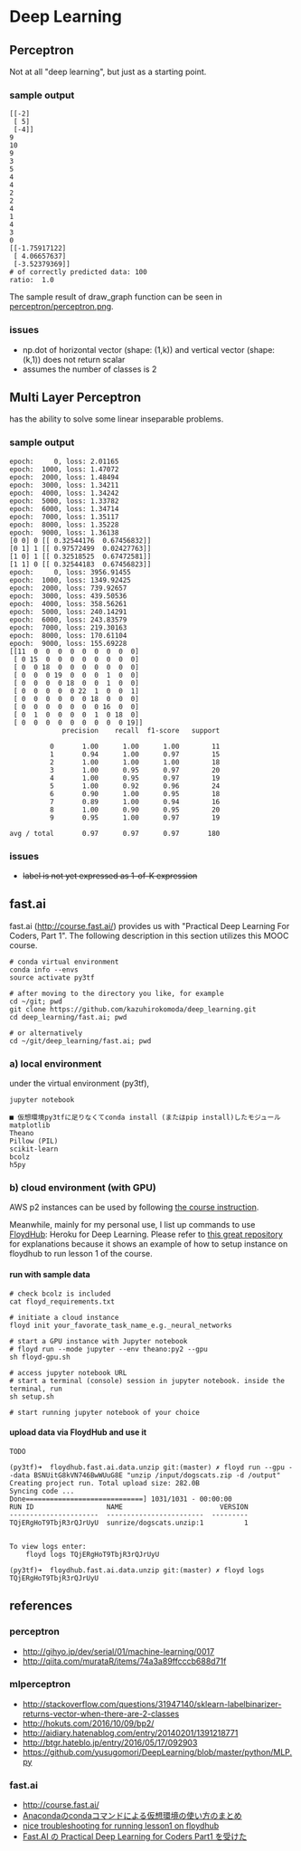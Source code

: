 # Deep Learning

## Perceptron
Not at all "deep learning", but just as a starting point.

### sample output

```
[[-2]
 [ 5]
 [-4]]
9
10
9
3
5
4
4
2
2
4
1
4
3
0
[[-1.75917122]
 [ 4.06657637]
 [-3.52379369]]
# of correctly predicted data: 100
ratio:  1.0
```

The sample result of draw_graph function can be seen in [perceptron/perceptron.png](perceptron/perceptron.png).

### issues

- np.dot of horizontal vector (shape: (1,k)) and vertical vector (shape: (k,1)) does not return scalar
- assumes the number of classes is 2


## Multi Layer Perceptron
has the ability to solve some linear inseparable problems.

### sample output

```
epoch:     0, loss: 2.01165
epoch:  1000, loss: 1.47072
epoch:  2000, loss: 1.48494
epoch:  3000, loss: 1.34211
epoch:  4000, loss: 1.34242
epoch:  5000, loss: 1.33782
epoch:  6000, loss: 1.34714
epoch:  7000, loss: 1.35117
epoch:  8000, loss: 1.35228
epoch:  9000, loss: 1.36138
[0 0] 0 [[ 0.32544176  0.67456832]]
[0 1] 1 [[ 0.97572499  0.02427763]]
[1 0] 1 [[ 0.32518525  0.67472581]]
[1 1] 0 [[ 0.32544183  0.67456823]]
epoch:     0, loss: 3956.91455
epoch:  1000, loss: 1349.92425
epoch:  2000, loss: 739.92657
epoch:  3000, loss: 439.50536
epoch:  4000, loss: 358.56261
epoch:  5000, loss: 240.14291
epoch:  6000, loss: 243.83579
epoch:  7000, loss: 219.30163
epoch:  8000, loss: 170.61104
epoch:  9000, loss: 155.69228
[[11  0  0  0  0  0  0  0  0  0]
 [ 0 15  0  0  0  0  0  0  0  0]
 [ 0  0 18  0  0  0  0  0  0  0]
 [ 0  0  0 19  0  0  0  1  0  0]
 [ 0  0  0  0 18  0  0  1  0  0]
 [ 0  0  0  0  0 22  1  0  0  1]
 [ 0  0  0  0  0  0 18  0  0  0]
 [ 0  0  0  0  0  0  0 16  0  0]
 [ 0  1  0  0  0  0  1  0 18  0]
 [ 0  0  0  0  0  0  0  0  0 19]]
             precision    recall  f1-score   support

          0       1.00      1.00      1.00        11
          1       0.94      1.00      0.97        15
          2       1.00      1.00      1.00        18
          3       1.00      0.95      0.97        20
          4       1.00      0.95      0.97        19
          5       1.00      0.92      0.96        24
          6       0.90      1.00      0.95        18
          7       0.89      1.00      0.94        16
          8       1.00      0.90      0.95        20
          9       0.95      1.00      0.97        19

avg / total       0.97      0.97      0.97       180
```

### issues

- ~~label is not yet expressed as 1-of-K expression~~


## fast.ai
fast.ai (http://course.fast.ai/) provides us with "Practical Deep Learning For Coders, Part 1".
The following description in this section utilizes this MOOC course.

```
# conda virtual environment
conda info --envs
source activate py3tf

# after moving to the directory you like, for example
cd ~/git; pwd
git clone https://github.com/kazuhirokomoda/deep_learning.git
cd deep_learning/fast.ai; pwd

# or alternatively
cd ~/git/deep_learning/fast.ai; pwd
```

### a) local environment

under the virtual environment (py3tf), 
```
jupyter notebook

```

```
■ 仮想環境py3tfに足りなくてconda install (またはpip install)したモジュール
matplotlib
Theano
Pillow (PIL)
scikit-learn
bcolz
h5py
```


### b) cloud environment (with GPU)
AWS p2 instances can be used by following [the course instruction](http://course.fast.ai/lessons/aws.html).

Meanwhile, mainly for my personal use, I list up commands to use [FloydHub](https://www.floydhub.com/): Heroku for Deep Learning.
Please refer to [this great repository](https://github.com/YuelongGuo/floydhub.fast.ai) for explanations because it shows an example of how to setup instance on floydhub to run lesson 1 of the course.

#### run with sample data

```
# check bcolz is included
cat floyd_requirements.txt

# initiate a cloud instance
floyd init your_favorate_task_name_e.g._neural_networks

# start a GPU instance with Jupyter notebook
# floyd run --mode jupyter --env theano:py2 --gpu
sh floyd-gpu.sh

# access jupyter notebook URL
# start a terminal (console) session in jupyter notebook. inside the terminal, run
sh setup.sh

# start running jupyter notebook of your choice
```

#### upload data via FloydHub and use it

```
TODO
```

```
(py3tf)➜  floydhub.fast.ai.data.unzip git:(master) ✗ floyd run --gpu --data BSNUitG8kVN746BwWUuG8E "unzip /input/dogscats.zip -d /output"
Creating project run. Total upload size: 282.0B
Syncing code ...
Done=============================] 1031/1031 - 00:00:00
RUN ID                  NAME                        VERSION
----------------------  ------------------------  ---------
TQjERgHoT9TbjR3rQJrUyU  sunrize/dogscats.unzip:1          1


To view logs enter:
    floyd logs TQjERgHoT9TbjR3rQJrUyU

(py3tf)➜  floydhub.fast.ai.data.unzip git:(master) ✗ floyd logs TQjERgHoT9TbjR3rQJrUyU
```




## references

### perceptron
- http://gihyo.jp/dev/serial/01/machine-learning/0017
- http://qiita.com/murataR/items/74a3a89ffcccb688d71f

### mlperceptron
- http://stackoverflow.com/questions/31947140/sklearn-labelbinarizer-returns-vector-when-there-are-2-classes
- http://hokuts.com/2016/10/09/bp2/
- http://aidiary.hatenablog.com/entry/20140201/1391218771
- http://btgr.hateblo.jp/entry/2016/05/17/092903
- https://github.com/yusugomori/DeepLearning/blob/master/python/MLP.py

### fast.ai
- http://course.fast.ai/
- [Anacondaのcondaコマンドによる仮想環境の使い方のまとめ](http://minus9d.hatenablog.com/entry/2016/01/29/235916)
- [nice troubleshooting for running lesson1 on floydhub](https://shaoanlu.wordpress.com/2017/03/06/floydhub/)
- [Fast.AI の Practical Deep Learning for Coders Part1 を受けた](http://futurismo.biz/archives/6440)
